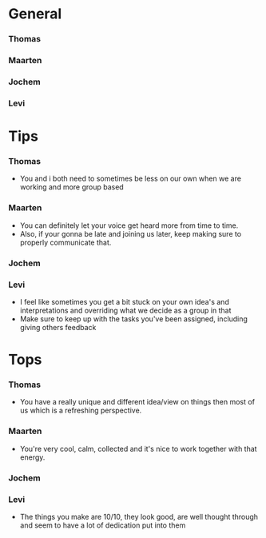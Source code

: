 # General

### Thomas

### Maarten

### Jochem

### Levi

# Tips

### Thomas

-   You and i both need to sometimes be less on our own when we are working and more group based

### Maarten

-   You can definitely let your voice get heard more from time to time.
-   Also, if your gonna be late and joining us later, keep making sure to properly communicate that.

### Jochem

### Levi

-   I feel like sometimes you get a bit stuck on your own idea's and interpretations and overriding what we decide as a group in that
-   Make sure to keep up with the tasks you've been assigned, including giving others feedback

# Tops

### Thomas

-   You have a really unique and different idea/view on things then most of us which is a refreshing perspective.

### Maarten

-   You're very cool, calm, collected and it's nice to work together with that energy.

### Jochem

### Levi

-   The things you make are 10/10, they look good, are well thought through and seem to have a lot of dedication put into them
